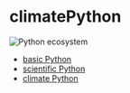 # climatePython

![Python ecosystem](https://jupytearth.org/_images/python-stack.png)

* [basic Python](./basic_python.ipynb)
* [scientific Python](./scientific_python.ipynb)
* [climate Python](./climate_python.ipynb)
